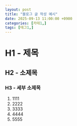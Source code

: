 ```yaml
---
layout: post
title: "블로그 글 작성 예시"
date: 2025-09-13 11:00:00 +0900
categories: [카테1,]
tags: [태그1,]
---
```


# H1 - 제목
## H2 - 소제목
### H3 - 세부 소제목

1. 1111
2. 2222
3. 3333
4. 4444
5. 5555
